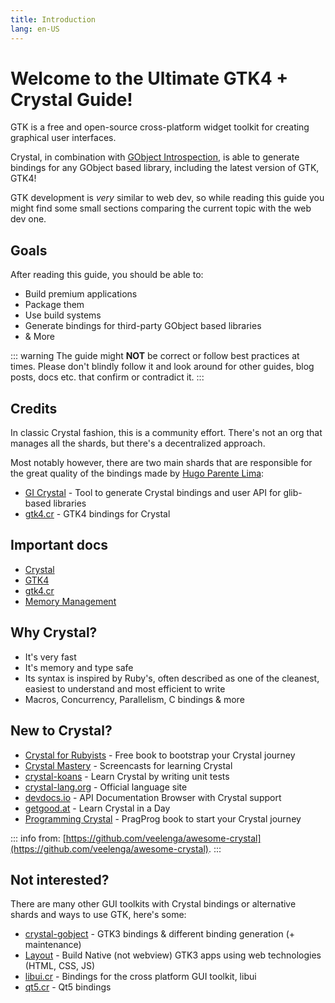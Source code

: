 ```yaml
---
title: Introduction
lang: en-US
---
```


# Welcome to the Ultimate GTK4 + Crystal Guide!

GTK is a free and open-source cross-platform widget toolkit for creating graphical user interfaces.

Crystal, in combination with [GObject Introspection](https://gi.readthedocs.io/en/latest/), is able to generate bindings for any GObject based library, including the latest version of GTK, GTK4!

GTK development is *very* similar to web dev, so while reading this guide you might find some small sections comparing the current topic with the web dev one.

## Goals

After reading this guide, you should be able to:

- Build premium applications
- Package them
- Use build systems
- Generate bindings for third-party GObject based libraries
- & More

::: warning
The guide might **NOT** be correct or follow best practices at times. Please don't blindly follow it and look around for other guides, blog posts, docs etc. that confirm or contradict it.
:::

## Credits

In classic Crystal fashion, this is a community effort. There's not an org that manages all the shards, but there's a decentralized approach.

Most notably however, there are two main shards that are responsible for the great quality of the bindings made by [Hugo Parente Lima](https://github.com/hugopl):

- [GI Crystal](https://github.com/hugopl/gi-crystal) - Tool to generate Crystal bindings and user API for glib-based libraries
- [gtk4.cr](https://github.com/hugopl/gtk4.cr) - GTK4 bindings for Crystal

## Important docs

- [Crystal](https://crystal-lang.org/api/latest/index.html)
- [GTK4](https://docs.gtk.org/gtk4/)
- [gtk4.cr](https://hugopl.github.io/gtk4.cr/)
- [Memory Management](https://github.com/hugopl/gi-crystal#memory-management-%EF%B8%8F%EF%B8%8F)

## Why Crystal?

- It's very fast
- It's memory and type safe
- Its syntax is inspired by Ruby's, often described as one of the cleanest, easiest to understand and most efficient to write
- Macros, Concurrency, Parallelism, C bindings & more

## New to Crystal?

- [Crystal for Rubyists](http://www.crystalforrubyists.com/) - Free book to bootstrap your Crystal journey
- [Crystal Mastery](https://crystalmastery.io/) - Screencasts for learning Crystal
- [crystal-koans](https://github.com/ilmanzo/crystal-koans) - Learn Crystal by writing unit tests
- [crystal-lang.org](https://crystal-lang.org) - Official language site
- [devdocs.io](https://devdocs.io/crystal/) - API Documentation Browser with Crystal support
- [getgood.at](https://getgood.at/in-a-day/crystal) - Learn Crystal in a Day
- [Programming Crystal](https://pragprog.com/book/crystal/programming-crystal) - PragProg book to start your Crystal journey

::: info
from: [https://github.com/veelenga/awesome-crystal](https://github.com/veelenga/awesome-crystal).
:::

## Not interested?

There are many other GUI toolkits with Crystal bindings or alternative shards and ways to use GTK, here's some:

- [crystal-gobject](https://github.com/jhass/crystal-gobject) - GTK3 bindings & different binding generation (+ maintenance)
- [Layout](https://github.com/grkek/layout) - Build Native (not webview) GTK3 apps using web technologies (HTML, CSS, JS)
- [libui.cr](https://github.com/Fusion/libui.cr) - Bindings for the cross platform GUI toolkit, libui
- [qt5.cr](https://github.com/Papierkorb/qt5.cr) - Qt5 bindings

